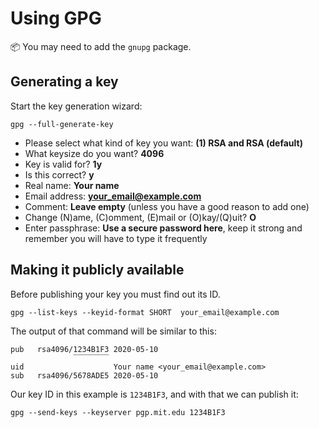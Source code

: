 # Using GPG

:package: You may need to add the `gnupg` package.

## Generating a key

Start the key generation wizard:
```
gpg --full-generate-key
```

  * Please select what kind of key you want: **(1) RSA and RSA (default)**
  * What keysize do you want? **4096**
  * Key is valid for? **1y**
  * Is this correct? **y**
  * Real name: **Your name**
  * Email address: **your_email@example.com**
  * Comment: **Leave empty** (unless you have a good reason to add one)
  * Change (N)ame, (C)omment, (E)mail or (O)kay/(Q)uit? **O**
  * Enter passphrase: **Use a secure password here**, keep it strong and remember you will have to type it frequently

## Making it publicly available

Before publishing your key you must find out its ID.

```
gpg --list-keys --keyid-format SHORT  your_email@example.com
```

The output of that command will be similar to this:
```
pub   rsa4096/1234B1F3 2020-05-10
              ‾‾‾‾‾‾‾‾
uid                    Your name <your_email@example.com>
sub   rsa4096/5678ADE5 2020-05-10
```

Our key ID in this example is `1234B1F3`, and with that we can publish it:

```
gpg --send-keys --keyserver pgp.mit.edu 1234B1F3
```
